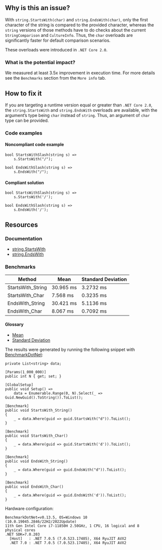## Why is this an issue?
 
With `string.StartsWith(char)` and `string.EndsWith(char)`, only the first character of the string is compared to the provided character, whereas the `string` versions of those methods have to do checks about the current `StringComparison` and `CultureInfo`. Thus, the `char` overloads are significantly faster for default comparison scenarios.
 
These overloads were introduced in `.NET Core 2.0`.
 
### What is the potential impact?
 
We measured at least 3.5x improvement in execution time. For more details see the `Benchmarks` section from the `More info` tab.
 
## How to fix it
 
If you are targeting a runtime version equal or greater than `.NET Core 2.0`, the `string.StartsWith` and `string.EndsWith` overloads are available, with the argument’s type being `char` instead of `string`. Thus, an argument of `char` type can be provided.
 
### Code examples
 
#### Noncompliant code example

    bool StartsWithSlash(string s) =>
        s.StartsWith("/");

    bool EndsWithSlash(string s) =>
        s.EndsWith("/");

#### Compliant solution

    bool StartsWithSlash(string s) =>
        s.StartsWith('/');

    bool EndsWithSlash(string s) =>
        s.EndsWith('/');

## Resources
 
### Documentation
 
- [string.StartsWith](https://learn.microsoft.com/en-us/dotnet/api/system.string.startswith)
- [string.EndsWith](https://learn.microsoft.com/en-us/dotnet/api/system.string.endswith)

### Benchmarks

| Method | Mean | Standard Deviation |
| --- | --- | --- |
| StartsWith\_String | 30.965 ms | 3.2732 ms |
| StartsWith\_Char | 7.568 ms | 0.3235 ms |
| EndsWith\_String | 30.421 ms | 5.1136 ms |
| EndsWith\_Char | 8.067 ms | 0.7092 ms |

#### Glossary

- [Mean](https://en.wikipedia.org/wiki/Arithmetic_mean)
- [Standard Deviation](https://en.wikipedia.org/wiki/Standard_deviation)

The results were generated by running the following snippet with [BenchmarkDotNet](https://github.com/dotnet/BenchmarkDotNet):

    private List<string> data;
    
    [Params(1_000_000)]
    public int N { get; set; }
    
    [GlobalSetup]
    public void Setup() =>
        data = Enumerable.Range(0, N).Select(_ => Guid.NewGuid().ToString()).ToList();
    
    [Benchmark]
    public void StartsWith_String()
    {
        _ = data.Where(guid => guid.StartsWith("d")).ToList();
    }
    
    [Benchmark]
    public void StartsWith_Char()
    {
        _ = data.Where(guid => guid.StartsWith('d')).ToList();
    }
    
    [Benchmark]
    public void EndsWith_String()
    {
        _ = data.Where(guid => guid.EndsWith("d")).ToList();
    }
    
    [Benchmark]
    public void EndsWith_Char()
    {
        _ = data.Where(guid => guid.EndsWith('d')).ToList();
    }

Hardware configuration:

    BenchmarkDotNet=v0.13.5, OS=Windows 10 (10.0.19045.2846/22H2/2022Update)
    11th Gen Intel Core i7-11850H 2.50GHz, 1 CPU, 16 logical and 8 physical cores
    .NET SDK=7.0.203
      [Host]   : .NET 7.0.5 (7.0.523.17405), X64 RyuJIT AVX2
      .NET 7.0 : .NET 7.0.5 (7.0.523.17405), X64 RyuJIT AVX2